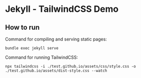 # Jekyll - TailwindCSS Demo

## How to run

Command for compiling and serving static pages:

`bundle exec jekyll serve`

Command for running TailwindCSS:

`npx tailwindcss -i ./test.github.io/assets/css/style.css -o ./test.github.io/assets/dist-style.css --watch`

